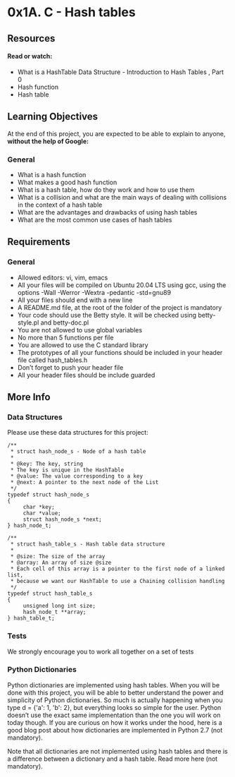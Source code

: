 #	0x1A. C - Hash tables

##	Resources

####	Read or watch:
-	What is a HashTable Data Structure - Introduction to Hash Tables , Part 0
-	Hash function
-	Hash table

##	Learning Objectives
At the end of this project, you are expected to be able to explain to anyone, **without the help of Google:**

###	General
-	What is a hash function
-	What makes a good hash function
-	What is a hash table, how do they work and how to use them
-	What is a collision and what are the main ways of dealing with collisions in the context of a hash table
-	What are the advantages and drawbacks of using hash tables
-	What are the most common use cases of hash tables

##	Requirements

###	General
-	Allowed editors: vi, vim, emacs
-	All your files will be compiled on Ubuntu 20.04 LTS using gcc, using the options -Wall -Werror -Wextra -pedantic -std=gnu89
-	All your files should end with a new line
-	A README.md file, at the root of the folder of the project is mandatory
-	Your code should use the Betty style. It will be checked using betty-style.pl and betty-doc.pl
-	You are not allowed to use global variables
-	No more than 5 functions per file
-	You are allowed to use the C standard library
-	The prototypes of all your functions should be included in your header file called hash_tables.h
-	Don’t forget to push your header file
-	All your header files should be include guarded

##	More Info

###	Data Structures
Please use these data structures for this project:
```
/**
 * struct hash_node_s - Node of a hash table
 *
 * @key: The key, string
 * The key is unique in the HashTable
 * @value: The value corresponding to a key
 * @next: A pointer to the next node of the List
 */
typedef struct hash_node_s
{
     char *key;
     char *value;
     struct hash_node_s *next;
} hash_node_t;

/**
 * struct hash_table_s - Hash table data structure
 *
 * @size: The size of the array
 * @array: An array of size @size
 * Each cell of this array is a pointer to the first node of a linked list,
 * because we want our HashTable to use a Chaining collision handling
 */
typedef struct hash_table_s
{
     unsigned long int size;
     hash_node_t **array;
} hash_table_t;
```

###	Tests
We strongly encourage you to work all together on a set of tests

###	Python Dictionaries

Python dictionaries are implemented using hash tables. When you will be done with this project, you will be able to better understand the power and simplicity of Python dictionaries. So much is actually happening when you type d = {'a': 1, 'b': 2}, but everything looks so simple for the user. Python doesn’t use the exact same implementation than the one you will work on today though. If you are curious on how it works under the hood, here is a good blog post about how dictionaries are implemented in Python 2.7 (not mandatory).

Note that all dictionaries are not implemented using hash tables and there is a difference between a dictionary and a hash table. Read more here (not mandatory).
